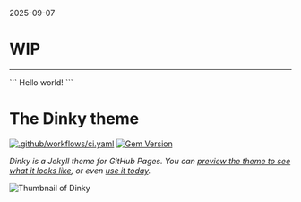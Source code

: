 2025-09-07    
    
# WIP    
-----
<ln>
```
Hello world!
```

# The Dinky theme

[![.github/workflows/ci.yaml](https://github.com/pages-themes/dinky/actions/workflows/ci.yaml/badge.svg)](https://github.com/pages-themes/dinky/actions/workflows/ci.yaml) [![Gem Version](https://badge.fury.io/rb/jekyll-theme-dinky.svg)](https://badge.fury.io/rb/jekyll-theme-dinky)

*Dinky is a Jekyll theme for GitHub Pages. You can [preview the theme to see what it looks like](http://pages-themes.github.io/dinky), or even [use it today](#usage).*

![Thumbnail of Dinky](thumbnail.png)
